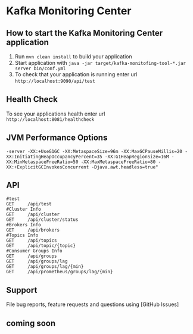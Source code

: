 # Kafka Monitoring Center

How to start the Kafka Monitoring Center application
---

1. Run `mvn clean install` to build your application
2. Start application with `java -jar target/kafka-monitofing-tool-*.jar server bin/conf.yml`
3. To check that your application is running enter url `http://localhost:9090/api/test`

Health Check
---

To see your applications health enter url `http://localhost:8081/healthcheck`


JVM Performance Options
---

``
-server -XX:+UseG1GC -XX:MetaspaceSize=96m -XX:MaxGCPauseMillis=20 -XX:InitiatingHeapOccupancyPercent=35 -XX:G1HeapRegionSize=16M -XX:MinMetaspaceFreeRatio=50 -XX:MaxMetaspaceFreeRatio=80 -XX:+ExplicitGCInvokesConcurrent -Djava.awt.headless=true"
``


API
---
    #test
    GET     /api/test
    #Cluster Info
    GET     /api/cluster
    GET     /api/cluster/status
    #Brokers Info
    GET     /api/brokers
    #Topics Info
    GET     /api/topics
    GET     /api/topic/{topic}
    #Consumer Groups Info
    GET     /api/groups
    GET     /api/groups/lag
    GET     /api/groups/lag/{min}
    GET     /api/prometheus/groups/lag/{min}    


Support
---
File bug reports, feature requests and questions using [GitHub Issues]

coming soon
----